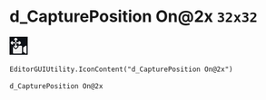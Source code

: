 # d_CapturePosition On@2x `32x32`
<img src="/img/d_CapturePosition%20On@2x.png" width=32 height=32>

``` CSharp
EditorGUIUtility.IconContent("d_CapturePosition On@2x")
```
```
d_CapturePosition On@2x
```
